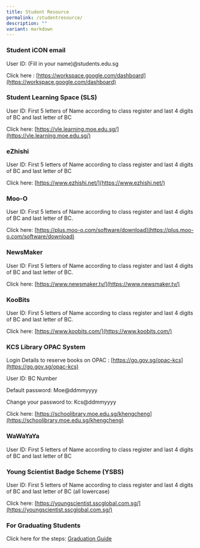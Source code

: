 ```yaml
---
title: Student Resource
permalink: /studentresource/
description: ""
variant: markdown
---
```

### Student iCON email

User ID:  (Fill in your name)@students.edu.sg 

Click here : [https://workspace.google.com/dashboard](https://workspace.google.com/dashboard)

### Student Learning Space (SLS)

User ID: First 5 letters of Name according to class register and last 4 digits of BC and last letter of BC

Click here: [https://vle.learning.moe.edu.sg/](https://vle.learning.moe.edu.sg/)

### eZhishi

User ID: First 5 letters of Name according to class register and last 4 digits of BC and last letter of BC

Click here: [https://www.ezhishi.net/](https://www.ezhishi.net/)

### Moo-O

User ID: First 5 letters of Name according to class register and last 4 digits of BC and last letter of BC.

Click here: [https://plus.moo-o.com/software/download](https://plus.moo-o.com/software/download)

### NewsMaker

User ID: First 5 letters of Name according to class register and last 4 digits of BC and last letter of BC.

Click here: [https://www.newsmaker.tv/](https://www.newsmaker.tv/)

### KooBits

User ID: First 5 letters of Name according to class register and last 4 digits of BC and last letter of BC.

Click here: [https://www.koobits.com/](https://www.koobits.com/)

### KCS Library OPAC System

Login Details to reserve books on OPAC : [https://go.gov.sg/opac-kcs](https://go.gov.sg/opac-kcs)

User ID: BC Number

Default password: Moe@ddmmyyyy

Change your password to: Kcs@ddmmyyyy

Click here: [https://schoolibrary.moe.edu.sg/khengcheng](https://schoolibrary.moe.edu.sg/khengcheng)

### WaWaYaYa

User ID: First 5 letters of Name according to class register and last 4 digits of BC and last letter of BC

### Young Scientist Badge Scheme (YSBS)

User ID: First 5 letters of Name according to class register and last 4 digits of BC and last letter of BC (all lowercase)

Click here: [https://youngscientist.sscglobal.com.sg/](https://youngscientist.sscglobal.com.sg/)

### For Graduating Students

Click here for the steps: [Graduation Guide](/files/T2%20and%20A/gradinfo.pdf)

